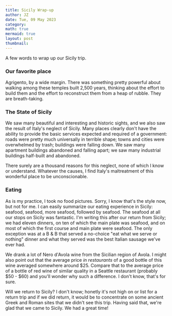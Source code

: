 ```yaml
---
title: Sicily Wrap-up
author: JZ
date: Tue, 09 May 2023
category: 
math: true
mermaid: true
layout: post
thumbnail: 
---
```

A few words to wrap up our Sicily trip. 

<h3>Our favorite place</h3>
Agrigento, by a wide margin. There was something pretty powerful about walking among these temples built 2,500 years, thinking about the effort to build them and the effort to reconstruct them from a heap of rubble. They are breath-taking.

<h3>The State of Sicily</h3>

We saw many beautiful and interesting and historic sights, and we also saw the result of Italy's neglect of Sicily. Many places clearly don't have the ability to provide the basic services expected and required of a government: roads were pretty much universally in terrible shape; towns and cities were overwhelmed by trash; buildings were falling down. We saw many apartment buildings abandoned and falling apart; we saw many industrial buildings half-built and abandoned. 

There surely are a thousand reasons for this neglect, none of which I know or understand. Whatever the causes, I find Italy's maltreatment of this wonderful place to be unconscionable. 

<h3>Eating</h3>  

As is my practice, I took no food pictures. Sorry, I know that's the style now, but not for me. I can easily summarize our eating experience in Sicily: seafood, seafood, more seafood, followed by seafood. The seafood at all our stops on Sicily was fantastic. I'm writing this after our return from Sicily; we had eleven dinners, on ten of which the main plate was seafood, and on most of which the first course and main plate were seafood. The only exception was at a B & B that served a no-choice "eat what we serve or nothing" dinner and what they served was the best Italian sausage we've ever had.

We drank a lot of Nero d'Avola wine from the Sicilian region of Avola.  I might also point out that the average price <em>in restaurants</em> of a good bottle of this wine averaged somewhere around $25. Compare that to the average price of a bottle of red wine of similar quality in a Seattle restaurant (probably $50 - $60) and you'll wonder why such a difference. I don't know, that's for sure.

Will we return to Sicily? I don't know; honetly it's not high on or list for a return trip and if we did return, it would be to concentrate on some ancient Greek and Roman sites that we didn't see this trip. Having said that, we're glad that we came to Sicily. We had a great time!